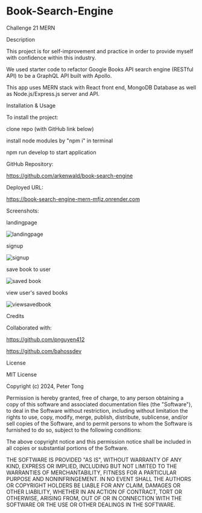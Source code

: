 # Book-Search-Engine

Challenge 21 MERN

Description

This project is for self-improvement and practice in order to provide myself with confidence within this industry.

We used starter code to refactor Google Books API search engine (RESTful API) to be a GraphQL API built with Apollo.

This app uses MERN stack with React front end, MongoDB Database as well as Node.js/Express.js server and API.

Installation & Usage

To install the project:

clone repo (with GitHub link below)

install node modules by "npm i" in terminal

npm run develop to start application

GitHub Repository:

https://github.com/arkenwald/book-search-engine

Deployed URL:

https://book-search-engine-mern-mfjz.onrender.com

Screenshots:

landingpage

![landingpage](https://github.com/arkenwald/book-search-engine/assets/149994852/aa75f31c-36d2-4f1c-a105-81222022886c)

signup

![signup](https://github.com/arkenwald/book-search-engine/assets/149994852/7867b9d8-8fa9-4991-92b2-3649f776236e)

save book to user

![saved book](https://github.com/arkenwald/book-search-engine/assets/149994852/101f1183-e0f9-419c-a297-9aab4b48f73b)

view user's saved books

![viewsavedbook](https://github.com/arkenwald/book-search-engine/assets/149994852/dff14d61-2243-4a65-b794-ad276851e1c1)


Credits

Collaborated with:

https://github.com/pnguyen412

https://github.com/bahossdev


License

MIT License

Copyright (c) 2024, Peter Tong

Permission is hereby granted, free of charge, to any person obtaining a copy of this software and associated documentation files (the "Software"), to deal in the Software without restriction, including without limitation the rights to use, copy, modify, merge, publish, distribute, sublicense, and/or sell copies of the Software, and to permit persons to whom the Software is furnished to do so, subject to the following conditions:

The above copyright notice and this permission notice shall be included in all copies or substantial portions of the Software.

THE SOFTWARE IS PROVIDED "AS IS", WITHOUT WARRANTY OF ANY KIND, EXPRESS OR IMPLIED, INCLUDING BUT NOT LIMITED TO THE WARRANTIES OF MERCHANTABILITY, FITNESS FOR A PARTICULAR PURPOSE AND NONINFRINGEMENT. IN NO EVENT SHALL THE AUTHORS OR COPYRIGHT HOLDERS BE LIABLE FOR ANY CLAIM, DAMAGES OR OTHER LIABILITY, WHETHER IN AN ACTION OF CONTRACT, TORT OR OTHERWISE, ARISING FROM, OUT OF OR IN CONNECTION WITH THE SOFTWARE OR THE USE OR OTHER DEALINGS IN THE SOFTWARE.
